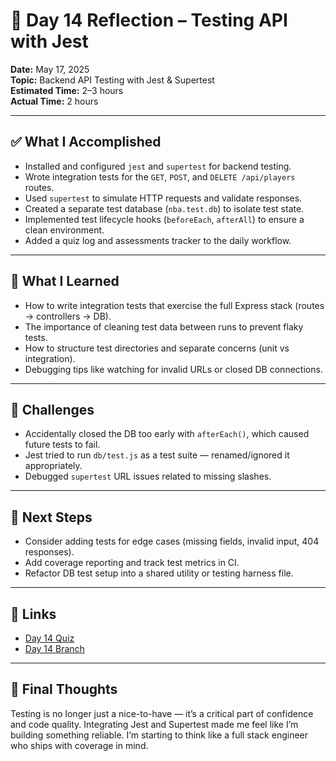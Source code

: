 # 🧠 Day 14 Reflection – Testing API with Jest

**Date:** May 17, 2025  
**Topic:** Backend API Testing with Jest & Supertest  
**Estimated Time:** 2–3 hours  
**Actual Time:** 2 hours

---

## ✅ What I Accomplished

- Installed and configured `jest` and `supertest` for backend testing.
- Wrote integration tests for the `GET`, `POST`, and `DELETE /api/players` routes.
- Used `supertest` to simulate HTTP requests and validate responses.
- Created a separate test database (`nba.test.db`) to isolate test state.
- Implemented test lifecycle hooks (`beforeEach`, `afterAll`) to ensure a clean environment.
- Added a quiz log and assessments tracker to the daily workflow.

---

## 🧠 What I Learned

- How to write integration tests that exercise the full Express stack (routes → controllers → DB).
- The importance of cleaning test data between runs to prevent flaky tests.
- How to structure test directories and separate concerns (unit vs integration).
- Debugging tips like watching for invalid URLs or closed DB connections.

---

## 🧩 Challenges

- Accidentally closed the DB too early with `afterEach()`, which caused future tests to fail.
- Jest tried to run `db/test.js` as a test suite — renamed/ignored it appropriately.
- Debugged `supertest` URL issues related to missing slashes.

---

## 🔁 Next Steps

- Consider adding tests for edge cases (missing fields, invalid input, 404 responses).
- Add coverage reporting and track test metrics in CI.
- Refactor DB test setup into a shared utility or testing harness file.

---

## 🔗 Links

- [Day 14 Quiz](../quizzes/day14-quiz.md)
- [Day 14 Branch](https://github.com/yemiajibola23/nba-fullstack-roadmap/tree/day14-jest-api-tests)

---

## 📓 Final Thoughts

Testing is no longer just a nice-to-have — it’s a critical part of confidence and code quality. Integrating Jest and Supertest made me feel like I’m building something reliable. I’m starting to think like a full stack engineer who ships with coverage in mind.
